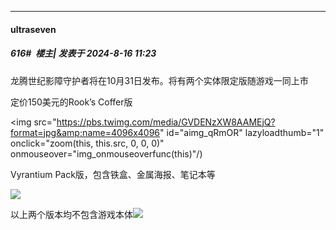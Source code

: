 ﻿
*****

####  ultraseven  
##### 616#         楼主| 发表于 2024-8-16 11:23

龙腾世纪影障守护者将在10月31日发布。将有两个实体限定版随游戏一同上市

定价150美元的Rook’s Coffer版

<img src="https://pbs.twimg.com/media/GVDENzXW8AAMEjQ?format=jpg&amp;name=4096x4096" id="aimg_qRmOR" lazyloadthumb="1" onclick="zoom(this, this.src, 0, 0, 0)" onmouseover="img_onmouseoverfunc(this)"/)

Vyrantium Pack版，包含铁盒、金属海报、笔记本等

<img src="https://media.contentapi.ea.com/content/dam/eacom/dragon-age/common/preorder-blog-asset---aug-15/vyrantium-pack-scanavo.png.adapt.1456w.png" referrerpolicy="no-referrer">

以上两个版本均不包含游戏本体<img src="https://static.saraba1st.com/image/smiley/face/151.gif" referrerpolicy="no-referrer">

